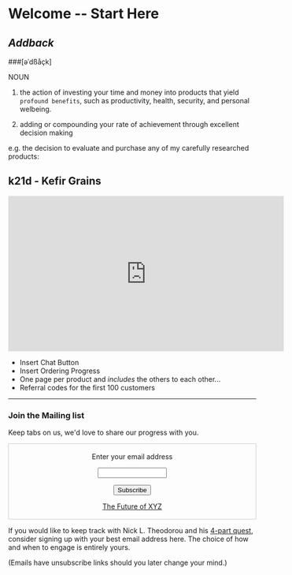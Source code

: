 
# Welcome -- Start Here

## _Addback_ 
###[əˈdßåçk]

NOUN
1. the action of investing your time and money into products that yield `profound benefits`, such as productivity, health, security, and personal welbeing.

2. adding or compounding your rate of achievement through excellent decision making


e.g. the decision to evaluate and purchase any of my carefully researched products:


## k21d - Kefir Grains

<iframe width="560" height="315" src="https://www.youtube-nocookie.com/embed/yqy48_BbuSY" frameborder="0" allow="accelerometer; autoplay; encrypted-media; gyroscope; picture-in-picture" allowfullscreen></iframe>

- Insert Chat Button
- Insert Ordering Progress
- One page per product and _includes_ the others to each other...
- Referral codes for the first 100 customers 




* * *

### Join the Mailing list

Keep tabs on us, we'd love to share our progress with you.

<form style="border:1px solid #ccc;padding:3px;text-align:center;" action="https://tinyletter.com/nickth" method="post" target="popupwindow" onsubmit="window.open('https://tinyletter.com/nickth', 'popupwindow', 'scrollbars=yes,width=800,height=600');return true"><p><label for="tlemail">Enter your email address</label></p><p><input type="text" style="width:140px" name="email" id="tlemail" /></p><input type="hidden" value="1" name="embed"/><input type="submit" value="Subscribe" /><p><a href="https://tinyletter.com/nickth" target="_blank">The Future of XYZ</a></p></form>

If you would like to keep track with Nick L. Theodorou and his [4-part quest](https://nikipedia.xyz/#aims), consider signing up with your best email address here. The choice of how and when to engage is entirely yours.

(Emails have unsubscribe links should you later change your mind.)

<!-- Sort out a Plugin for lowercase to Upper case  URL redirects (or vice versa would be the common standard)

https://github.com/jekyll/jekyll-redirect-from -->
